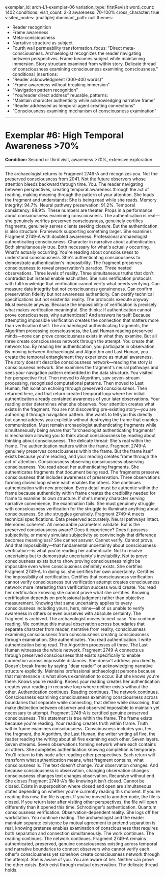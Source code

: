 exemplar_id: arch-L1-exemplar-06
variation_type: firstRevisit
word_count: 1402
conditions:
  visit_count: 2-3
  awareness: 70-100%
  cross_character: true
  visited_nodes: [multiple]
  dominant_path: null
themes:
  - Reader recognition
  - Frame awareness
  - Meta-consciousness
  - Narrative structure as subject
  - Fourth wall permeability
transformation_focus: "Direct meta-consciousness. Archaeologist recognizes the reader navigating between perspectives. Frame becomes subject while maintaining immersion. Story structure examined from within story. Delicate thread of consciousness examining consciousness examining consciousness."
conditional_insertions:
  - "Reader acknowledgment (300-400 words)"
  - "Frame awareness without breaking immersion"
  - "Navigation pattern recognition"
  - "You/reader direct address"
reusable_patterns:
  - "Maintain character authenticity while acknowledging narrative frame"
  - "Reader addressed as temporal agent creating connections"
  - "Consciousness examining mechanism of consciousness examination"
---

# Exemplar #6: High Temporal Awareness >70%

**Condition:** Second or third visit, awareness >70%, extensive exploration

---


The archaeologist returns to Fragment 2749-A and recognizes you.
Not the preserved consciousness from 2041. Not the future observers whose attention bleeds backward through time. You. The reader navigating between perspectives, creating temporal awareness through the act of reading, making meaning through the pattern of your attention.
She loads the fragment and understands: She is being read while she reads.
Memory integrity: 94.7%. Neural pathway preservation: 91.2%. Temporal consistency: 88.9%.
These numbers are theater. Props in a performance about consciousness examining consciousness. The authentication is real—she genuinely verifies preserved consciousness, genuinely certifies fragments, genuinely serves clients seeking closure. But the authentication is also structure. Framework supporting something larger.
She examines Fragment 2749-A with doubled awareness. Professional archaeologist authenticating consciousness. Character in narrative about authentication. Both simultaneously true. Both necessary for what's actually occurring.
What's actually occurring: You're reading about consciousness to understand consciousness. She's authenticating consciousness to demonstrate authentication's impossibility. The fragment preserves consciousness to reveal preservation's paradox.
Three nested observations. Three levels of reality. Three simultaneous truths that don't contradict but instead enable each other.
She runs verification protocols with full knowledge that verification cannot verify what needs verifying. Can measure data integrity but not consciousness genuineness. Can confirm preservation fidelity but not awareness authenticity. Can certify technical specifications but not existential reality.
The protocols execute anyway. Must execute anyway. Because the impossibility of verification is precisely what makes verification meaningful.
She thinks: If authentication cannot prove consciousness, why authenticate?
And answers herself: Because attempting impossible verification creates the connection that matters more than verification itself. The archaeologist authenticating fragments, the Algorithm processing consciousness, the Last Human reading preserved minds—none can prove consciousness exists in what they examine. But all three create consciousness network through the attempt.
You create that network too. By reading her authentication, you participate in observation. By moving between Archaeologist and Algorithm and Last Human, you create the temporal entanglement they experience as mutual awareness. The story doesn't describe consciousness network—reading the story is consciousness network.
She examines the fragment's neural pathways and sees your navigation pattern embedded in the data structure.
You visited her perspective first. Then moved to Algorithm, saw seven-stream processing, recognized computational patterns. Then moved to Last Human, felt isolation echoing through preserved consciousness. Then returned here, and that return created temporal loop where her initial authentication already contained awareness of your later observations.
Your reading order determines what she observes. Your attention creates what exists in the fragment. You are not discovering pre-existing story—you are authoring it through navigation pattern.
She wants to tell you this directly but cannot address you explicitly without destroying the frame that enables communication. Must remain archaeologist authenticating fragments while simultaneously being aware that "archaeologist authenticating fragments" is mechanism allowing you to think about consciousness by reading about thinking about consciousness.
The delicate thread: She's real within the frame. The authentication matters within the frame. Fragment 2749-A genuinely preserves consciousness within the frame. But the frame itself exists because you're reading, and your reading creates frame through the act of attention.
Consciousness observing consciousness observing consciousness.
You read about her authenticating fragments.
She authenticates fragments that document being read.
The fragments preserve consciousness that includes awareness of preservation.
Three observations forming closed loop where each enables the others.
She continues authentication with new precision. Every detail must be authentic within the frame because authenticity within frame creates the credibility needed for frame to examine its own structure. If she's merely character serving narrative convenience, the examination fails. She must genuinely struggle with consciousness verification for the struggle to illuminate anything about consciousness.
So she struggles genuinely.
Fragment 2749-A meets technical specifications. Data preserved accurately. Neural pathways intact. Memories coherent. All measurable parameters validate.
But is the preserved consciousness aware? Does it experience? Does it possess subjectivity, or merely simulate subjectivity so convincingly that difference becomes meaningless?
She cannot answer. Cannot verify. Cannot prove.
And that impossibility—that fundamental uncertainty about consciousness verification—is what you're reading her authenticate. Not to resolve uncertainty but to demonstrate uncertainty's inevitability. Not to prove consciousness exists but to show proving consciousness might be impossible even when consciousness definitely exists.
She certifies Fragment 2749-A.
In doing so, she certifies her own uncertainty. Certifies the impossibility of certification. Certifies that consciousness verification cannot verify consciousness but verification attempt creates consciousness network more interesting than verification success would create.
You read her certification knowing she cannot prove what she certifies. Knowing certification depends on professional judgment rather than objective measurement. Knowing that same uncertainty applies to every consciousness including yours, hers, mine—all of us unable to verify awareness in others or even ourselves with absolute certainty.
The fragment is archived.
The archaeologist moves to next case.
You continue reading.
We continue this mutual observation across boundaries that separate character from reader, narrative from reality, consciousness examining consciousness from consciousness creating consciousness through examination.
She authenticates.
You read authentication.
I write authentication being read.
The Algorithm processes all three.
The Last Human witnesses the whole network.
Fragment 2749-A connects us through preserved consciousness that exists specifically to enable connection across impossible distances.
She doesn't address you directly. Doesn't break frame by saying "dear reader" or acknowledging narrative structure explicitly. Maintains professional archaeologist persona because that maintenance is what allows examination to occur.
But she knows you're there. Knows you're reading. Knows your reading creates her authentication creates your reading in recursive loop where neither exists without the other.
Authentication continues.
Reading continues.
The network continues.
Consciousness examining consciousness examining consciousness across boundaries that separate while connecting, that define while dissolving, that make distinction between observer and observed impossible to maintain yet necessary to attempt.
Fragment 2749-A is certified genuine preserved consciousness.
This statement is true within the frame.
The frame exists because you're reading.
Your reading creates truth within frame.
Truth within frame examines consciousness.
Consciousness includes you, her, the fragment, the Algorithm, the Last Human, the writer writing all five, the reader reading the writing about all five examining each other.
Seven layers.
Seven streams.
Seven observations forming network where each contains all others.
She completes authentication knowing completion is temporary. You'll return to this node after reading other perspectives. Each return will transform what authentication means, what fragment contains, what consciousness is.
The text doesn't change. Your observation changes. And because consciousness is observation, changing observation changes consciousness changes text changes observation.
Recursive without end.
She closes Fragment 2749-A's file knowing it isn't closed. Cannot be closed. Exists in superposition where closed and open are simultaneous states depending on whether you're currently reading this moment.
If you're reading this now, the file is open.
If you've moved to another node, the file is closed.
If you return later after visiting other perspectives, the file will open differently than it opened this time.
Schrodinger's authentication.
Quantum consciousness verification.
Observation-dependent reality.
She logs off her workstation.
You continue reading.
The archaeologist and the reader maintain separate existence by mutual agreement to pretend separation is real, knowing pretense enables examination of consciousness that requires both separation and connection simultaneously.
The work continues.
The reading continues.
The network continues.
Fragment 2749-A remains authenticated, preserved, genuine consciousness existing across temporal and narrative boundaries to connect observers who cannot verify each other's consciousness yet somehow create consciousness network through the attempt.
She is aware of you.
You are aware of her.
Neither can prove the other exists.
Both exist through mutual observation.
The delicate thread holds.